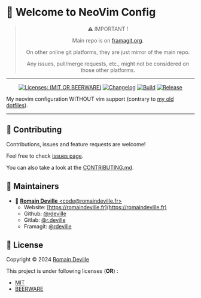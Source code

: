 <!-- BEGIN DOTGIT-SYNC BLOCK MANAGED -->

# 👋 Welcome to NeoVim Config

<center>

> ⚠️ IMPORTANT !
>
> Main repo is on [framagit.org](https://framagit.org/rdeville-public/dotfiles/neovim).
>
> On other online git platforms, they are just mirror of the main repo.
>
> Any issues, pull/merge requests, etc., might not be considered on those other
> platforms.

</center>

---

<center>

[![Licenses: (MIT OR BEERWARE)][license_badge]][license_url]
[![Changelog][changelog_badge]][changelog_badge_url]
[![Build][build_badge]][build_badge_url]
[![Release][release_badge]][release_badge_url]

</center>

[build_badge]: https://framagit.org/rdeville-public/dotfiles/neovim/badges/main/pipeline.svg
[build_badge_url]: https://framagit.org/rdeville-public/dotfiles/neovim/-/commits/main
[release_badge]: https://framagit.org/rdeville-public/dotfiles/neovim/-/badges/release.svg
[release_badge_url]: https://framagit.org/rdeville-public/dotfiles/neovim/-/releases/
[license_badge]: https://img.shields.io/badge/Licenses-MIT%20OR%20BEERWARE-blue
[license_url]: https://framagit.org/rdeville-public/dotfiles/neovim/blob/main/LICENSE
[changelog_badge]: https://img.shields.io/badge/Changelog-Python%20Semantic%20Release-yellow
[changelog_badge_url]: https://github.com/python-semantic-release/python-semantic-release

My neovim configuration WITHOUT vim support (contrary to [my old
dotfiles](https://framagit.org/rdeville-public/dotfiles/vim)).

---

<!-- BEGIN DOTGIT-SYNC BLOCK EXCLUDED CUSTOM_README -->
<!--
## 📌 Prerequisites

## ⚙️ Install

## 🚀 Usage

## ✅ Run tests

-->
<!-- END DOTGIT-SYNC BLOCK EXCLUDED CUSTOM_README -->

## 🤝 Contributing

Contributions, issues and feature requests are welcome!

Feel free to check [issues page][issues_pages].

You can also take a look at the [CONTRIBUTING.md][contributing].

[issues_pages]: https://framagit.org/rdeville-public/dotfiles/neovim/-/issues
[contributing]: https://framagit.org/rdeville-public/dotfiles/neovim/blob/main/CONTRIBUTING.md

## 👤 Maintainers

- 📧 [**Romain Deville** \<code@romaindeville.fr\>](mailto:code@romaindeville.fr)
  - Website: [https://romaindeville.fr](https://romaindeville.fr)
  - Github: [@rdeville](https://github.com/rdeville)
  - Gitlab: [@r.deville](https://gitlab.com/r.deville)
  - Framagit: [@rdeville](https://framagit.org/rdeville)

## 📝 License

Copyright © 2024 [Romain Deville](code@romaindeville.fr)

This project is under following licenses (**OR**) :

- [MIT][main_license]
- [BEERWARE][beerware_license]

[main_license]: https://framagit.org/rdeville-public/dotfiles/neovim/blob/main/LICENSE
[beerware_license]: https://framagit.org/rdeville-public/dotfiles/neovim/blob/main/LICENSE.BEERWARE

<!-- END DOTGIT-SYNC BLOCK MANAGED -->

